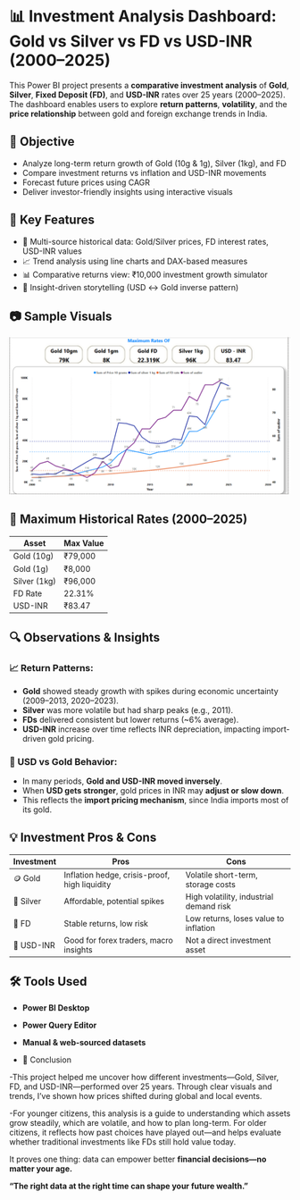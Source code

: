 # 📊 Investment Analysis Dashboard: Gold vs Silver vs FD vs USD-INR (2000–2025)

This Power BI project presents a **comparative investment analysis** of **Gold**, **Silver**, **Fixed Deposit (FD)**, and **USD-INR** rates over 25 years (2000–2025). The dashboard enables users to explore **return patterns**, **volatility**, and the **price relationship** between gold and foreign exchange trends in India.

## 🎯 Objective
- Analyze long-term return growth of Gold (10g & 1g), Silver (1kg), and FD
- Compare investment returns vs inflation and USD-INR movements
- Forecast future prices using CAGR
- Deliver investor-friendly insights using interactive visuals

## 📁 Key Features

- 🧩 Multi-source historical data: Gold/Silver prices, FD interest rates, USD-INR values
- 📈 Trend analysis using line charts and DAX-based measures
- 📊 Comparative returns view: ₹10,000 investment growth simulator
- 🧠 Insight-driven storytelling (USD ↔ Gold inverse pattern)

## 📷 Sample Visuals
![](https://github.com/suga1424/-Investment-Analysis-for-Indian-Citizens-2000-2025-/blob/main/Screenshot%202025-07-05%20162933.png?raw=true)

## 📌 Maximum Historical Rates (2000–2025)
| Asset           | Max Value |
|----------------|-----------|
| Gold (10g)      | ₹79,000   |
| Gold (1g)       | ₹8,000    |
| Silver (1kg)    | ₹96,000   |
| FD Rate         | 22.31%    |
| USD-INR         | ₹83.47    |

## 🔍 Observations & Insights

### 📈 Return Patterns:
- **Gold** showed steady growth with spikes during economic uncertainty (2009–2013, 2020–2023).
- **Silver** was more volatile but had sharp peaks (e.g., 2011).
- **FDs** delivered consistent but lower returns (~6% average).
- **USD-INR** increase over time reflects INR depreciation, impacting import-driven gold pricing.

### 🔄 USD vs Gold Behavior:
- In many periods, **Gold and USD-INR moved inversely**.
- When **USD gets stronger**, gold prices in INR may **adjust or slow down**.
- This reflects the **import pricing mechanism**, since India imports most of its gold.

## 💡 Investment Pros & Cons

| Investment | Pros                                         | Cons                                        |
|------------|----------------------------------------------|---------------------------------------------|
| 🪙 Gold     | Inflation hedge, crisis-proof, high liquidity| Volatile short-term, storage costs          |
| 🥈 Silver   | Affordable, potential spikes                 | High volatility, industrial demand risk     |
| 🏦 FD       | Stable returns, low risk                    | Low returns, loses value to inflation       |
| 💱 USD-INR  | Good for forex traders, macro insights       | Not a direct investment asset               |

## 🛠️ Tools Used

- **Power BI Desktop**
- **Power Query Editor**
- **Manual & web-sourced datasets**

- 🧾 Conclusion
  
-This project helped me uncover how different investments—Gold, Silver, FD, and USD-INR—performed over 25 years. Through clear visuals and trends, I’ve shown how prices shifted during global and local events.

-For younger citizens, this analysis is a guide to understanding which assets grow steadily, which are volatile, and how to plan long-term. For older citizens, it reflects how past choices have played out—and helps evaluate whether traditional investments like FDs still hold value today.

It proves one thing: data can empower better **financial decisions—no matter your age.**

**“The right data at the right time can shape your future wealth.”**
